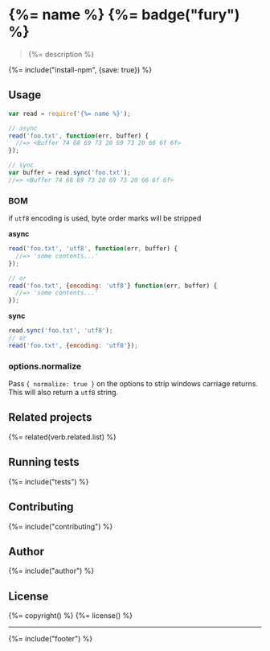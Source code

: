 # {%= name %} {%= badge("fury") %}

> {%= description %}

{%= include("install-npm", {save: true}) %}

## Usage

```js
var read = require('{%= name %}');

// async
read('foo.txt', function(err, buffer) {
  //=> <Buffer 74 68 69 73 20 69 73 20 66 6f 6f>
});

// sync
var buffer = read.sync('foo.txt');
//=> <Buffer 74 68 69 73 20 69 73 20 66 6f 6f>
```

### BOM

if `utf8` encoding is used, byte order marks will be stripped

**async**

```js
read('foo.txt', 'utf8', function(err, buffer) {
  //=> 'some contents...'
});

// or
read('foo.txt', {encoding: 'utf8'} function(err, buffer) {
  //=> 'some contents...'
});
```

**sync**

```js
read.sync('foo.txt', 'utf8');
// or
read('foo.txt', {encoding: 'utf8'});
```

### options.normalize

Pass `{ normalize: true }` on the options to strip windows carriage returns. This will also return a `utf8` string.


## Related projects
{%= related(verb.related.list) %}

## Running tests
{%= include("tests") %}

## Contributing
{%= include("contributing") %}

## Author
{%= include("author") %}

## License
{%= copyright() %}
{%= license() %}

***

{%= include("footer") %}
